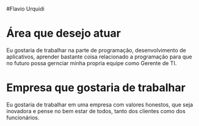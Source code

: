 #Flavio Urquidi

# Área que desejo atuar
Eu gostaria de trabalhar na parte de programação, desenvolvimento de aplicativos, aprender bastante coisa relacionado
a programação para que no futuro possa gernciar minha propria equipe como Gerente de TI.
# Empresa que gostaria de trabalhar
Eu gostaria de trabalhar em uma empresa com valores honestos, que seja inovadora e pense no bem estar de todos, tanto
dos clientes como dos funcionários.
